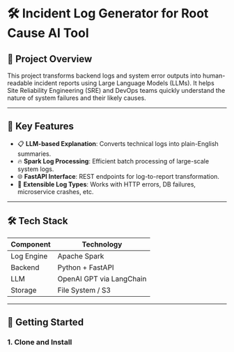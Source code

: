 # 🛠️ Incident Log Generator for Root Cause AI Tool

## 📌 Project Overview
This project transforms backend logs and system error outputs into human-readable incident reports using Large Language Models (LLMs). It helps Site Reliability Engineering (SRE) and DevOps teams quickly understand the nature of system failures and their likely causes.

---

## 🧠 Key Features

- 📋 **LLM-based Explanation**: Converts technical logs into plain-English summaries.
- 🔥 **Spark Log Processing**: Efficient batch processing of large-scale system logs.
- 🌐 **FastAPI Interface**: REST endpoints for log-to-report transformation.
- 🧪 **Extensible Log Types**: Works with HTTP errors, DB failures, microservice crashes, etc.

---

## 🛠️ Tech Stack

| Component   | Technology              |
|-------------|--------------------------|
| Log Engine  | Apache Spark             |
| Backend     | Python + FastAPI         |
| LLM         | OpenAI GPT via LangChain |
| Storage     | File System / S3         |

---

## 🚀 Getting Started

### 1. Clone and Install

